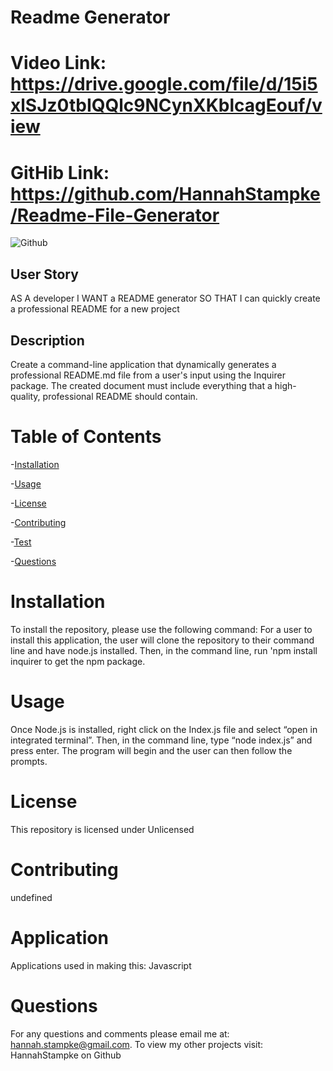 
# Readme Generator
# Video Link: https://drive.google.com/file/d/15i5xlSJz0tbIQQlc9NCynXKblcagEouf/view
# GitHib Link: https://github.com/HannahStampke/Readme-File-Generator
![Github](https://img.shields.io/badge/license-Unlicensed-yellow.svg)

## User Story
AS A developer I WANT a README generator SO THAT I can quickly create a professional README for a new project

## Description
    
 Create a command-line application that dynamically generates a professional README.md file from a user's input using the Inquirer package. The created document must include everything that a high-quality, professional README should contain.
    
# Table of Contents
    
-[Installation](#installation)
    
-[Usage](#usage)
    
-[License](#license)
    
-[Contributing](#contributing)
    
-[Test](#test)
    
-[Questions](#questions) 

# Installation
To install the repository, please use the following command:
 For a user to install this application, the user will clone the repository to their command line and have node.js installed. Then, in the command line, run 'npm install inquirer to get the npm package. 
    
# Usage
Once Node.js is installed, right click on the Index.js file and select “open in integrated terminal”. Then, in the command line, type “node index.js” and press enter. The program will begin and the user can then follow the prompts. 
    
# License
This repository is licensed under Unlicensed

# Contributing
undefined
    
# Application
Applications used in making this:
Javascript
    
# Questions 
  For any questions and comments please email me at: hannah.stampke@gmail.com.
  To view my other projects visit: HannahStampke on Github 